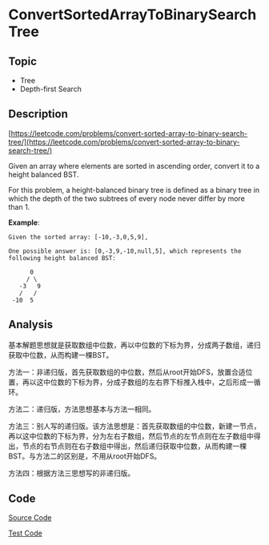 # ConvertSortedArrayToBinarySearchTree #

## Topic

- Tree
- Depth-first Search

## Description

[https://leetcode.com/problems/convert-sorted-array-to-binary-search-tree/](https://leetcode.com/problems/convert-sorted-array-to-binary-search-tree/)

Given an array where elements are sorted in ascending order, convert it to a height balanced BST.

For this problem, a height-balanced binary tree is defined as a binary tree in which the depth of the two subtrees of every node never differ by more than 1.

**Example**:

```
Given the sorted array: [-10,-3,0,5,9],

One possible answer is: [0,-3,9,-10,null,5], which represents the following height balanced BST:

      0
     / \
   -3   9
   /   /
 -10  5
```

## Analysis

基本解题思想就是获取数组中位数，再以中位数的下标为界，分成两子数组，递归获取中位数，从而构建一棵BST。

方法一：非递归版，首先获取数组的中位数，然后从root开始DFS，放置合适位置，再以这中位数的下标为界，分成子数组的左右界下标推入栈中，之后形成一循环。

方法二：递归版，方法思想基本与方法一相同。

方法三：别人写的递归版。该方法思想是：首先获取数组的中位数，新建一节点，再以这中位数的下标为界，分为左右子数组，然后节点的左节点则在左子数组中得出，节点的右节点则在右子数组中得出，然后递归获取中位数，从而构建一棵BST。与方法二的区别是，不用从root开始DFS。

方法四：根据方法三思想写的非递归版。


## Code

[Source Code](ConvertSortedArrayToBinarySearchTree.java)

[Test Code](../../../../../test/java/com/lun/easy/ConvertSortedArrayToBinarySearchTreeTest.java)

